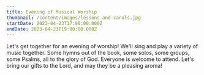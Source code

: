 ```yaml
---
title: Evening of Musical Worship
thumbnail: /content/images/lessons-and-carols.jpg
startDate: 2023-04-23T17:00:00.000Z
endDate: 2023-04-23T19:00:00.000Z
---
```

Let's get together for an evening of worship! We'll sing and play a variety of music together. Some hymns out of the book, some solos, some groups, some Psalms, all to the glory of
God. Everyone is welcome to attend. Let's bring our gifts to the Lord, and may they be a pleasing aroma!
